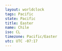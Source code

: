 ```yaml
---
layout: worldclock
tags: Pacific
state: Pacific
title: Easter
name: Chile
iso: CL
timezone: Pacific/Easter
utc: UTC -07:17
---
```


